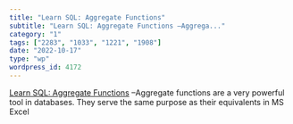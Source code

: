 ```yaml
---
title: "Learn SQL: Aggregate Functions"
subtitle: "Learn SQL: Aggregate Functions –Aggrega..."
category: "1"
tags: ["2283", "1033", "1221", "1908"]
date: "2022-10-17"
type: "wp"
wordpress_id: 4172
---
```

[ Learn SQL: Aggregate Functions]( https://www.sqlshack.com/learn-sql-aggregate-functions/) –Aggregate functions are a very powerful tool in databases. They serve the same purpose as their equivalents in MS Excel